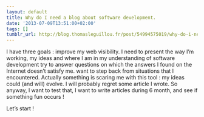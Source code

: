 ```yaml
---
layout: default
title: Why do I need a blog about software development.
date: '2013-07-09T13:51:00+02:00'
tags: []
tumblr_url: http://blog.thomasleguillou.fr/post/54994575019/why-do-i-need-a-blog-about-software-development
---
```

I have three goals :
improve my web visibility. I need to present the way I’m working, my ideas and where I am in my understanding of software development
try to answer questions on which the answers I found on the Internet doesn’t satisfy me.
want to step back from situations that I encountered.
Actually something is scaring me with this tool :
my ideas could (and will) evolve. I will probably regret some article I wrote.
So anyway, I want to test that, I want to write articles during 6 month, and see if something fun occurs !

Let’s start !
